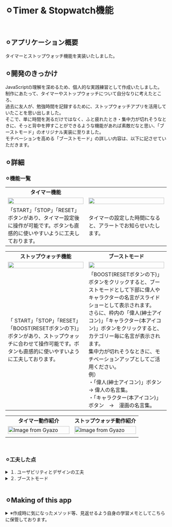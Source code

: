# ⚪︎Timer & Stopwatch機能
<br>


## ⚪︎アプリケーション概要
タイマーとストップウォッチ機能を実装いたしました。
<br>


## ⚪︎開発のきっかけ
JavaScriptの理解を深めるため、個人的な実践練習として作成いたしました。<br>
制作にあたって、タイマーやストップウォッチについて自分なりに考えたところ、<br>
過去に友人が、勉強時間を記録するために、ストップウォッチアプリを活用していたことを思い出しました。<br>
そこで、単に時間を測るだけではなく、ふと疲れたとき・集中力が切れそうなときに、そっと背中を押すことができるような機能があれば素敵だなと思い、「ブーストモード」のオリジナル実装に至りました。<br>
モチベーションを高める「ブーストモード」の詳しい内容は、以下に記させていただきます。
<br>

## ⚪︎詳細
### ⚪︎機能一覧
<table width="100%" cellspacing="10">
  <tr>
    <td width="50%" align="center"><b>タイマー機能</b></td>
    <!-- <td width="50%" align="center"><b></b></td> -->
  </tr>
  <tr>
    <td width="50%"><img src="https://github.com/user-attachments/assets/77239507-bf55-4f3d-89dc-ba2d9fd5ee4f" width="100%"></td>
    <td width="50%"><img src="https://github.com/user-attachments/assets/1fb9be75-fdbc-4ac0-be73-da5b308df40c" width="100%"></td>
  </tr>
  <tr>
    <td width="50%">「START」「STOP」「RESET」ボタンがあり、タイマー設定後に操作が可能です。ボタンも直感的に使いやすいように工夫しております。</td>
    <td width="50%">タイマーの設定した時間になると、アラートでお知らせいたします。</td>
  </tr>
</table>

<table width="100%" cellspacing="10">
  <tr>
    <td width="50%" align="center"><b>ストップウォッチ機能</b></td>
    <td width="50%" align="center"><b>ブーストモード</b></td>
  </tr>
  <tr>
    <td width="50%"><img src="https://github.com/user-attachments/assets/05a35f3c-0e5a-4c8b-ae21-89b07f9924f1" width="100%"></td>
    <td width="50%"><img src="https://github.com/user-attachments/assets/898e4b30-7ee1-4bdd-b5b6-5e007797bacc" width="100%"></td>
  </tr>
  <tr>
    <td width="50%">「
      START」「STOP」「RESET」「BOOST(RESETボタンの下)」ボタンがあり、ストップウォッチに合わせて操作可能です。ボタンも直感的に使いやすいように工夫しております。
    </td>
    <td width="50%">
      「BOOST(RESETボタンの下)」ボタンをクリックすると、ブーストモードとして下部に偉人やキャラクターの名言がスライドショーとして表示されます。<br>
      さらに、枠内の「偉人(紳士アイコン)」「キャラクター(本アイコン)」ボタンをクリックすると、カテゴリー毎に名言が表示されます。<br>
      集中力が切れそうなときに、モチベーションアップとしてご活用ください。<br>
      例）<br>
      ・「偉人(紳士アイコン)」ボタン　→ 偉人の名言集。<br>
      ・「キャラクター(本アイコン)」ボタン　→　漫画の名言集。<br>
    </td>
  </tr>
</table>

<table width="100%" cellspacing="10">
  <tr>
    <td width="50%" align="center"><b>タイマー動作紹介</b></td>
    <td width="50%" align="center"><b>ストップウォッチ動作紹介</b></td>
  </tr>
  <tr>
    <td width="50%">
      <a href="https://gyazo.com/e5a871c59ed67d3f2ad580de40d4d0e8">
        <img src="https://i.gyazo.com/e5a871c59ed67d3f2ad580de40d4d0e8.gif" alt="Image from Gyazo" width="100%"/>
      </a>
    </td>
    <td width="50%">
      <a href="https://gyazo.com/a1a12135bca036c545c5e8604c4b42a2">
        <img src="https://i.gyazo.com/a1a12135bca036c545c5e8604c4b42a2.gif" alt="Image from Gyazo" width="100%"/>
      </a>
    </td>
  </tr>
  <tr>
    <td width="50%"></td>
    <td width="50%"></td>
  </tr>
</table>
<br>


### ⚪︎工夫した点
<details>
<summary>１. ユーザビリティとデザインの工夫</summary>
- タイマーやストップウォッチの基本的な機能に加え、ユーザーが次にどのボタンを押すべきか視覚的、尚且つ直感的にわかるようにボタンの背景色のタイミング等工夫いたしました。
</details>

<details>
<summary>２. ブーストモード</summary>
- 「ブーストモード」には「ランダム(初期設定)」「偉人名言」「キャラクター名言」とカテゴリー分けされており、ユーザーの気分にあったものを選べるようにしております。<br>
- タイマーやストップウォッチの本来の機能を損なわせないために、「ブーストモード」ボタンは、あえて控えめなデザイン(カーソルを合わせると現れるデザイン)にしております。<br>
- しかし、「ブーストモード」ボタンは、1度選択したらモチベーションアップのため目立つようにデザインしております。
</details>
<br>

## ⚪︎Making of this app 
<details>　
  <summary> ※作成時に気になったメソッド等、見返せるよう自身の学習メモとしてこちらに保管しております。</summary>
  <details>
    <summary>非同期処理による、画面の入れ替え</summary>
    実装箇所：「timer」「stopwatch」タブをそれぞれクリックすると、<div class="main">箇所がタブにあったビューを表示する。<br>
    ```html
        <div class="header">
            <button class="head tab_timer" data-file="timer.html" id="tabTimer">timer</button>
            <button class="head tab_stopwatch" data-file="stopwatch.html" id="tabStopWatch">stopwatch</button>
        </div>
        <div class="main">
          <!-- switch.jsにて"timer.html""stopwatch.html"を表示 -->
        </div>
    ```
    ```javascript```
  </details>
</details>
